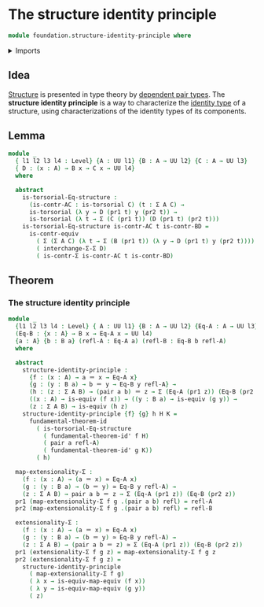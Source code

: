 # The structure identity principle

```agda
module foundation.structure-identity-principle where
```

<details><summary>Imports</summary>

```agda
open import foundation.dependent-pair-types
open import foundation.fundamental-theorem-of-identity-types
open import foundation.type-arithmetic-dependent-pair-types
open import foundation.universe-levels

open import foundation-core.contractible-types
open import foundation-core.equivalences
open import foundation-core.identity-types
open import foundation-core.torsorial-type-families
```

</details>

## Idea

[Structure](foundation.structure.md) is presented in type theory by
[dependent pair types](foundation.dependent-pair-types.md). The **structure
identity principle** is a way to characterize the
[identity type](foundation-core.identity-types.md) of a structure, using
characterizations of the identity types of its components.

## Lemma

```agda
module _
  { l1 l2 l3 l4 : Level} {A : UU l1} {B : A → UU l2} {C : A → UU l3}
  { D : (x : A) → B x → C x → UU l4}
  where

  abstract
    is-torsorial-Eq-structure :
      (is-contr-AC : is-torsorial C) (t : Σ A C) →
      is-torsorial (λ y → D (pr1 t) y (pr2 t)) →
      is-torsorial (λ t → Σ (C (pr1 t)) (D (pr1 t) (pr2 t)))
    is-torsorial-Eq-structure is-contr-AC t is-contr-BD =
      is-contr-equiv
        ( Σ (Σ A C) (λ t → Σ (B (pr1 t)) (λ y → D (pr1 t) y (pr2 t))))
        ( interchange-Σ-Σ D)
        ( is-contr-Σ is-contr-AC t is-contr-BD)
```

## Theorem

### The structure identity principle

```agda
module _
  {l1 l2 l3 l4 : Level} { A : UU l1} {B : A → UU l2} {Eq-A : A → UU l3}
  (Eq-B : {x : A} → B x → Eq-A x → UU l4)
  {a : A} {b : B a} (refl-A : Eq-A a) (refl-B : Eq-B b refl-A)
  where

  abstract
    structure-identity-principle :
      {f : (x : A) → a ＝ x → Eq-A x}
      {g : (y : B a) → b ＝ y → Eq-B y refl-A} →
      (h : (z : Σ A B) → (pair a b) ＝ z → Σ (Eq-A (pr1 z)) (Eq-B (pr2 z))) →
      ((x : A) → is-equiv (f x)) → ((y : B a) → is-equiv (g y)) →
      (z : Σ A B) → is-equiv (h z)
    structure-identity-principle {f} {g} h H K =
      fundamental-theorem-id
        ( is-torsorial-Eq-structure
          ( fundamental-theorem-id' f H)
          ( pair a refl-A)
          ( fundamental-theorem-id' g K))
        ( h)

  map-extensionality-Σ :
    (f : (x : A) → (a ＝ x) ≃ Eq-A x)
    (g : (y : B a) → (b ＝ y) ≃ Eq-B y refl-A) →
    (z : Σ A B) → pair a b ＝ z → Σ (Eq-A (pr1 z)) (Eq-B (pr2 z))
  pr1 (map-extensionality-Σ f g .(pair a b) refl) = refl-A
  pr2 (map-extensionality-Σ f g .(pair a b) refl) = refl-B

  extensionality-Σ :
    (f : (x : A) → (a ＝ x) ≃ Eq-A x)
    (g : (y : B a) → (b ＝ y) ≃ Eq-B y refl-A) →
    (z : Σ A B) → (pair a b ＝ z) ≃ Σ (Eq-A (pr1 z)) (Eq-B (pr2 z))
  pr1 (extensionality-Σ f g z) = map-extensionality-Σ f g z
  pr2 (extensionality-Σ f g z) =
    structure-identity-principle
      ( map-extensionality-Σ f g)
      ( λ x → is-equiv-map-equiv (f x))
      ( λ y → is-equiv-map-equiv (g y))
      ( z)
```

